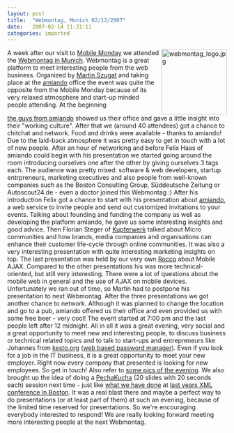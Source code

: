 ```yaml
---
layout: post
title:  "Webmontag, Munich 02/12/2007"
date:   2007-02-14 11:31:11
categories: imported
---
```

<img id="image75" alt="webmontag_logo.jpg" style="float: right; width: 150px; margin-left: 5px" src="http://www.pavingways.com/wp-content/uploads/webmontag_logo.jpg" />A week after our visit to [Mobile Monday][1] we attended the [Webmontag in Munich][2]. Webmontag is a great platform to meet interesting people from the web business. Organized by [Martin Szugat][3] and taking place at the [amiando][4] office the event was quite the opposite from the Mobile Monday because of its very relaxed atmosphere and start-up minded people attending. <!--more-->At the beginning 

[the guys from amiando][5] showed us their office and gave a little insight into their "working culture". After that we (around 40 attendees) got a chance to chitchat and network. Food and drinks were available - thanks to amiando! Due to the laid-back atmosphere it was pretty easy to get in touch with a lot of new people. After an hour of networking and before Felix Haas of amiando could begin with his presentation we started going around the room introducing ourselves one after the other by giving ourselves 3 tags each. The audience was pretty mixed: software & web developers, startup entrpreneurs, marketing executives and also people from well-known companies such as the Boston Consulting Group, Süddeutsche Zeitung or Autoscout24.de - even a doctor joined this Webmontag :) After his introduction Felix got a chance to start with his presentation about [amiando][4], a web service to invite people and send out customized invitations to your events. Talking about founding and funding the company as well as developing the platform amiando, he gave us some interesting insights and good advice. Then Florian Steger of [Kupferwerk][6] talked about Micro communities and how brands, media companies and organisations can enhance their customer life-cycle through online communities. It was also a very interesting presentation with quite interesting marketing insights on top. The last presentation was held by our very own [Rocco][7] about Mobile AJAX. Compared to the other presentations his was more technical-oriented, but still very interesting. There were a lot of questions about the mobile web in general and the use of AJAX on mobile devices. Unfortunately we ran out of time, so <span class="urlextern">Martin had to postpone his presentation to next Webmontag.</span> <span class="urlextern"> </span>After the three presentations we got another chance to network. Although it was planned to change the location and go to a pub, amiando offered us their office and even provided us with some free beer - very cool! The event started at 7:00 pm and the last people left after 12 midnight. All in all it was a great evening, very social and a great opportunity to meet new and interesting people, to discuss business or technical related topics and to talk to start-ups and entrepreneurs like Johannes from [kesto.org][8] ([web based password manager][9]). Even if you look for a job in the IT business, it is a great opportunity to meet your new employer. Right now every company that presented is looking for new employees. So get in touch! Also refer to [some pics of the evening][10]. We also brought up the idea of doing a [PechaKucha][11] (20 slides with 20 seconds each) session next time - just like [what we have done][12] at [last years XML conference in Boston][13]. It was a real blast there and maybe a perfect way to do presentations (or at least part of them) at such an evening, because of the limited time reserved for presentations. So we're encouraging everybody interested to respond! We are really looking forward meeting more interesting people at the next Webmontag.

[1]: http://www.pavingways.com/mobile-monday-munich-02052007_72.html
[2]: http://webmontag.de/doku.php?id=muenchen&DokuWiki=7cc4cb5a995f972dca7ec8295515104a
[3]: https://www.xing.com/profile/Martin_Szugat
[4]: http://www.amiando.com/
[5]: http://www.amiando.com/about.html
[6]: http://www.kupferwerk.com/de/
[7]: http://www.pavingways.com/about/rocco-georgi/
[8]: http://kesto.org/
[9]: http://kesto.org
[10]: http://www.amiando.de/webmontag_muc?viewMode=photos&pictureCount=${pCount}
[11]: http://en.wikipedia.org/wiki/Pecha_Kucha
[12]: http://www.pavingways.com/xml-2006-conference-boston-pecha-kucha-pechakucha_67.html
[13]: http://2006.xmlconference.org/pechakucha.html